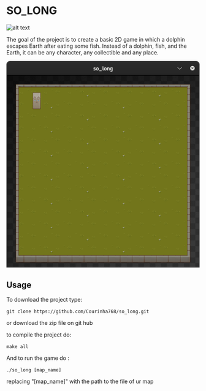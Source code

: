 # SO_LONG
![alt text](https://img.shields.io/aur/last-modified/google-chrome?color=14141414134&style=for-the-badge)

The goal of the project is to create a basic 2D game in which a dolphin escapes Earth after eating some fish. Instead of a dolphin, fish, and the Earth, it can be any character, any collectible and any place.

![alt text](https://github.com/Courinha768/so_long/blob/master/so_long.png?raw=true)

## Usage

To download the project type:
```
git clone https://github.com/Courinha768/so_long.git
```
or download the zip file on git hub

to compile the project do:
```
make all
```
And to run the game do :
```
./so_long [map_name]
```
replacing "[map_name]" with the path to the file of ur map